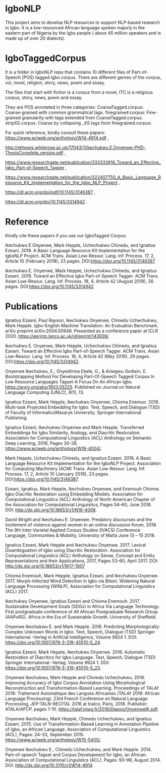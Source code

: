 # IgboNLP

This project aims to develop NLP resources to support NLP-based research in Igbo. It is a low-resourced African language spoken majorly in the eastern part of Nigeria by the Igbo people ( about 45 million speakers and is made up of over 20 dialects).


# IgboTaggedCorpus

It is a folder in IgboNLP repo that contains 10 different files of Part-of-Speech (POS) tagged Igbo corpus. There are different genres of the corpus, viz; novel, religion, story, news, poem and essay. 

The files that start with fiction is a corpus from a novel, ITC is a religious corpus, story, news, poem and essay. 

They are POS annotated in three categories:
CoarseTagged.corpus: Coarse-grained with common grammatical tags.
finegrained.corpus: Fine-grained granularity with tags extended from CoarseTagged.corpus.
stripXS.corpus: Coarse by collapsing _XS tags from finegrained.corpus.

For quick reference, kindly consult these papers:
https://www.aclweb.org/anthology/W14-4914.pdf ,

http://etheses.whiterose.ac.uk/17043/1/Ikechukwu.E.Onyenwe-PHD-ThesisComplete_version.pdf ,

https://www.researchgate.net/publication/333333916_Toward_an_Effective_Igbo_Part-of-Speech_Tagger ,

https://www.researchgate.net/publication/322407750_A_Basic_Language_Resource_Kit_Implementation_for_the_Igbo_NLP_Project ,

https://dl.acm.org/doi/pdf/10.1145/3146387 ,

https://dl.acm.org/doi/10.1145/3314942 .


# Reference

Kindly cite these papers if you use our IgboTagged Corpus:

Ikechukwu E Onyenwe, Mark Hepple, Uchechukwu Chinedu, and Ignatius Ezeani. 2018. A Basic Language Resource Kit Implementation for the IgboNLP Project. ACM Trans. Asian Low-Resour. Lang. Inf. Process. 17, 2, Article 10 (February 2018), 23 pages. DOI:https://doi.org/10.1145/3146387

Ikechukwu E. Onyenwe, Mark Hepple, Uchechukwu Chinedu, and Ignatius Ezeani. 2019. Toward an Effective Igbo Part-of-Speech Tagger. ACM Trans. Asian Low-Resour. Lang. Inf. Process. 18, 4, Article 42 (August 2019), 26 pages. DOI:https://doi.org/10.1145/3314942

# Publications

Ignatius Ezeani, Paul Rayson, Ikechukwu Onyenwe, Chinedu Uchechukwu, Mark Hepple. Igbo-English Machine Translation: An Evaluation Benchmark. arXiv preprint arXiv:2004.00648. Presented as a conference paper at ICLR 2020.  https://eprints.lancs.ac.uk/id/eprint/143939/ 

Ikechukwu E. Onyenwe, Mark Hepple, Uchechukwu Chinedu, and Ignatius Ezeani. Toward an Effective Igbo Part-of-Speech Tagger. ACM Trans. Asian Low-Resour. Lang. Inf. Process. 18, 4, Article 42 (May 2019), 26 pages. DOI:https://doi.org/10.1145/3314942.

Onyenwe Ikechukwu, E., Onyedinma Ebele, G., & Aniegwu Godwin, E. Bootstrapping Method For Developing Part-Of-Speech Tagged Corpus In Low Resource Languages Tagset-A Focus On An African Igbo. https://arxiv.org/abs/1903.05225. Published on Journal on Natural Language Computing (IJNLC), 8(1), 13.

Ignatius Ezeani, Mark Hepple, Ikechukwu Onyenwe, Chioma Enemuo. 2018. Multi-task Projected Embedding for Igbo. Text, Speech, and Dialogue (TSD) of Faculty of InformaticsMasaryk University. Springer International Publishing.

Ignatius Ezeani, Ikechukwu Onyenwe and Mark Hepple.  Transferred Embeddings for Igbo Similarity, Analogy, and Diacritic Restoration. Association for Computational Linguistics (ACL) Anthology on Semantic Deep Learning,  2018, Pages 30-38. https://www.aclweb.org/anthology/W18-4004/.

Mark Hepple, Uchechukwu Chinedu, and Ignatius Ezeani. 2018. A Basic Language Resource Kit Implementation for the IgboNLP Project. Association for Computing Machinery (ACM) Trans. Asian  Low-Resour. Lang. Inf. Process. 17, 2, Article 10 (January 2018), 23 pages. DOI:https://doi.org/10.1145/3146387.

Ezeani, Ignatius, Mark Hepple, Ikechukwu Onyenwe, and Enemouh Chioma. Igbo Diacritic Restoration using Embedding Models. Association for Computational Linguistics (ACL) Anthology of North American Chapter of the Association for Computational Linguistics, Pages 54–60, June 2018. DOI: http://dx.doi.org/10.18653/v1/N18-4008.

David Wright and Ikechukwu E. Onyenwe. Predatory discourses and the incitement of violence against women in an online discussion forum. 2018. The 9th Inter-Varietal Applied Corpus Studies (IVACS) Conference Language, Communities & Mobility, University of Malta June 13 – 15 2018.

Ignatius Ezeani, Mark Hepple and Ikechukwu Onyenwe. 2017. Lexical Disambiguation of Igbo using Diacritic Restoration. Association for Computational Linguistics (ACL) Anthology on Sense, Concept and Entity Representations and their Applications, 2017, Pages 53–60, April 2017. DOI: http://dx.doi.org/10.18653/v1/W17-1907 

Chioma Enemouh, Mark Hepple, Ignatius Ezeani, and Ikechukwu Onyenwe. 2017. Morph-Infected Word Detection in Igbo via Bitext. Widening Natural Language Processing (WiNLP), Association for Computational Linguistics (ACL) 2017.

Ikechukwu Onyenwe, Ignatius Ezeani and Chioma Enemouh. 2017. Sustainable Development Goals (SDGs) in Africa Via Language Technology. First postgraduate conference of All African Postgraduate Research Group (AAPoRG). Africa in the Era of Sustainable Growth. University of Sheffield.

Onyenwe Ikechukwu E. and Mark Hepple. 2016. Predicting Morphologically-Complex Unknown Words in Igbo. Text, Speech, Dialogue (TSD) Springer international -Verlag in Artifcial Intelligence, Volume 9924 1. DOI:  https://doi.org/10.1007/978-3-319-45510-5_24. 

Ignatius Ezeani, Mark Hepple, Ikechukwu Onyenwe. 2016. Automatic Restoration of Diacritics for 	Igbo Language. Text, Speech, Dialogue (TSD) Springer International -Verlag. Volume 9924 1. DOI: https://doi.org/10.1007/978-3-319-45510-5_23. 

Onyenwe Ikechukwu, Mark Hepple and Chinedu Uchechukwu. 2016. Improving Accuracy of Igbo Corpus Annotation Using Morphological Reconstruction and Transformation-Based Learning. Proceedings of TALAf 2016: Traitement Automatique des 	Langues Africaines (TALAf 2016: African Language Processing), 23rd French Conference on Natural Language Processing, JEP-TALN-RECITAL 2016 at Inalco, Paris, 2016.  Publisher: 	ATALA/AFCP, pages 1-10. https://talaf.imag.fr/2016/Diapos/OnyenweIK.pdf.

Onyenwe Ikechukwu, Mark Hepple, Chinedu Uchechukwu, and Ignatius Ezeani. 2015. Use of Transformation-Based Learning in Annotation Pipeline of Igbo, an African Language. Association of Computational Linguistics (ACL), Pages: 24–33, September 2015. https://www.aclweb.org/anthology/W15-5405/.

Onyenwe Ikechukwu E., Chinedu Uchechukwu, and Mark Hepple. 2014. Part-of-speech Tagset and Corpus Development for Igbo, an African. Association of Computational Linguistics (ACL), Pages: 93–98, August 2014. DOI: http://dx.doi.org/10.3115/v1/W14-4914.






